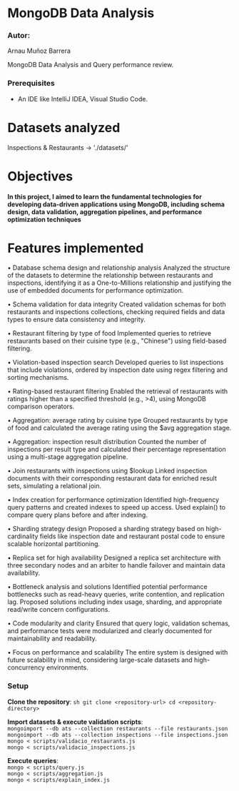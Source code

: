 # MongoDB Data Analysis
### Autor: 
Arnau Muñoz Barrera 

MongoDB Data Analysis and Query performance review.

### Prerequisites
- An IDE like IntelliJ IDEA, Visual Studio Code.

# Datasets analyzed
Inspections & Restaurants -> './datasets/'

# Objectives
#### In this project, I aimed to learn the fundamental technologies for developing data-driven applications using MongoDB, including schema design, data validation, aggregation pipelines, and performance optimization techniques

# Features implemented

• Database schema design and relationship analysis
Analyzed the structure of the datasets to determine the relationship between restaurants and inspections, identifying it as a One-to-Millions relationship and justifying the use of embedded documents for performance optimization.

• Schema validation for data integrity
Created validation schemas for both restaurants and inspections collections, checking required fields and data types to ensure data consistency and integrity.

• Restaurant filtering by type of food
Implemented queries to retrieve restaurants based on their cuisine type (e.g., "Chinese") using field-based filtering.

• Violation-based inspection search
Developed queries to list inspections that include violations, ordered by inspection date using regex filtering and sorting mechanisms.

• Rating-based restaurant filtering
Enabled the retrieval of restaurants with ratings higher than a specified threshold (e.g., >4), using MongoDB comparison operators.

• Aggregation: average rating by cuisine type
Grouped restaurants by type of food and calculated the average rating using the $avg aggregation stage.

• Aggregation: inspection result distribution
Counted the number of inspections per result type and calculated their percentage representation using a multi-stage aggregation pipeline.

• Join restaurants with inspections using $lookup
Linked inspection documents with their corresponding restaurant data for enriched result sets, simulating a relational join.

• Index creation for performance optimization
Identified high-frequency query patterns and created indexes to speed up access. Used explain() to compare query plans before and after indexing.

• Sharding strategy design
Proposed a sharding strategy based on high-cardinality fields like inspection date and restaurant postal code to ensure scalable horizontal partitioning.

• Replica set for high availability
Designed a replica set architecture with three secondary nodes and an arbiter to handle failover and maintain data availability.

• Bottleneck analysis and solutions
Identified potential performance bottlenecks such as read-heavy queries, write contention, and replication lag. Proposed solutions including index usage, sharding, and appropriate read/write concern configurations.

• Code modularity and clarity
Ensured that query logic, validation schemas, and performance tests were modularized and clearly documented for maintainability and readability.

• Focus on performance and scalability
The entire system is designed with future scalability in mind, considering large-scale datasets and high-concurrency environments.

### Setup

**Clone the repository**:
    ```sh
    git clone <repository-url>
    cd <repository-directory>
    ```

**Import datasets & execute validation scripts**:
<br/>
```mongoimport --db ats --collection restaurants --file restaurants.json```
<br/>
   ```mongoimport --db ats --collection inspections --file inspections.json```
<br/>
   ```mongo < scripts/validacio_restaurants.js```
<br/>
   ```mongo < scripts/validacio_inspections.js```

**Execute queries**:
<br/>
```mongo < scripts/query.js```
<br/>
```mongo < scripts/aggregation.js```
<br/>
```mongo < scripts/explain_index.js```

